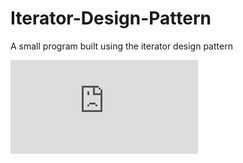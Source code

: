 # Iterator-Design-Pattern
A small program built using the iterator design pattern

![Class diagram](https://github.com/jsulumich/Iterator-Design-Pattern/blob/master/IteratorDemo/Images/Class%20Model%202.pdf)
